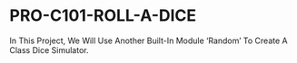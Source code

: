 # PRO-C101-ROLL-A-DICE
In This Project, We Will Use Another Built-In Module ‘Random’ To Create A Class Dice Simulator.
